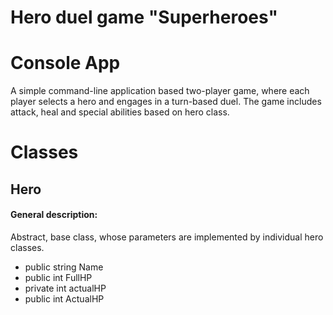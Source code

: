 # Hero duel game "Superheroes"

# Console App
A simple command-line application based two-player game, where each player selects a hero and engages in a turn-based duel. The game includes attack, heal and special abilities based on hero class.
# Classes
## Hero
#### General description:
Abstract, base class, whose parameters are implemented by individual hero classes.
* public string Name
* public int FullHP
* private int actualHP
* public int ActualHP
